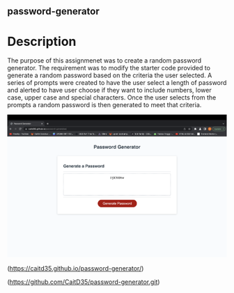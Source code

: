 ## password-generator
# Description 
The purpose of this assignmenet was to create a random password generator. The requirement was to modify the starter code provided to generate a random password based on the criteria the user selected. A series of prompts were created to have the user select a length of password and alerted to have user choose if they want to include numbers, lower case, upper case and special characters. Once the user selects from the prompts a random password is then generated to meet that criteria.



![Password Generator website.](./assets/images/Screenshot%202023-04-05%20at%208.00.16%20PM.png)

(https://caitd35.github.io/password-generator/)

(https://github.com/CaitD35/password-generator.git)